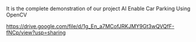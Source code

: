 It is the complete demonstration of our project AI Enable Car Parking Using OpenCV

https://drive.google.com/file/d/1g_En_a7MCofJRKJMY9Gt3wQVQfF-fNCp/view?usp=sharing
